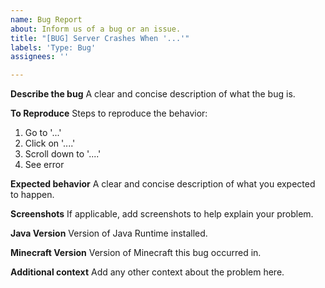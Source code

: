 ```yaml
---
name: Bug Report
about: Inform us of a bug or an issue.
title: "[BUG] Server Crashes When '...'"
labels: 'Type: Bug'
assignees: ''

---
```


**Describe the bug**
A clear and concise description of what the bug is.

**To Reproduce**
Steps to reproduce the behavior:
1. Go to '...'
2. Click on '....'
3. Scroll down to '....'
4. See error

**Expected behavior**
A clear and concise description of what you expected to happen.

**Screenshots**
If applicable, add screenshots to help explain your problem.

**Java Version**
Version of Java Runtime installed.

**Minecraft Version**
Version of Minecraft this bug occurred in.

**Additional context**
Add any other context about the problem here.
